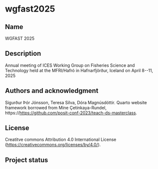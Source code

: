 # wgfast2025

## Name
WGFAST 2025

## Description
Annual meeting of ICES Working Group on Fisheries Science and Technology held at the MFRI/Hafró in Hafnarfjörður, Iceland on April 8--11, 2025

## Authors and acknowledgment

Sigurður Þór Jónsson, Teresa Silva, Dóra Magnúsdóttir. Quarto website framework borrowed from Mine Çetinkaya-Rundel, https://https://github.com/posit-conf-2023/teach-ds-masterclass.


## License
Creatitve commons Attribution 4.0 International License (https://creativecommons.org/licenses/by/4.0/).

## Project status

